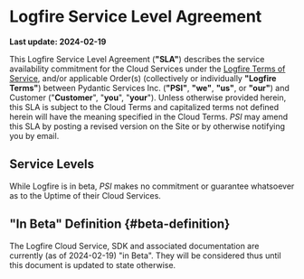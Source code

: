 # Logfire Service Level Agreement

**Last update: 2024-02-19**

This Logfire Service Level Agreement (**"SLA"**) describes the service availability commitment for the Cloud Services
under the [Logfire Terms of Service](terms_of_service.md), and/or applicable Order(s) (collectively or
individually **"Logfire Terms"**) between Pydantic Services Inc. (**"PSI"**, **"we"**, **"us"**, or **"our"**)
and Customer ("**Customer**", "**you**", "**your**"). Unless otherwise provided herein, this SLA is subject to the Cloud Terms and capitalized terms not defined herein will have the meaning specified in the Cloud Terms.
_PSI_ may amend this SLA by posting a revised version on the Site or by otherwise notifying you by email.

## Service Levels

While Logfire is in beta, _PSI_ makes no commitment or guarantee whatsoever as to the Uptime of their Cloud Services.

## "In Beta" Definition {#beta-definition}

The Logfire Cloud Service, SDK and associated documentation are currently (as of 2024-02-19) "in Beta".
They will be considered thus until this document is updated to state otherwise.
